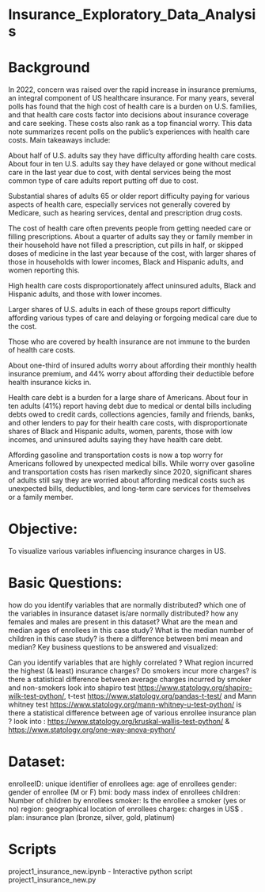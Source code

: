 # Insurance_Exploratory_Data_Analysis
# Background
In 2022, concern was raised over the rapid increase in insurance premiums, an integral component of US healthcare insurance. For many years, several polls has found that the high cost of health care is a burden on U.S. families, and that health care costs factor into decisions about insurance coverage and care seeking. These costs also rank as a top financial worry. This data note summarizes recent polls on the public’s experiences with health care costs. Main takeaways include:

About half of U.S. adults say they have difficulty affording health care costs. About four in ten U.S. adults say they have delayed or gone without medical care in the last year due to cost, with dental services being the most common type of care adults report putting off due to cost.

Substantial shares of adults 65 or older report difficulty paying for various aspects of health care, especially services not generally covered by Medicare, such as hearing services, dental and prescription drug costs.

The cost of health care often prevents people from getting needed care or filling prescriptions. About a quarter of adults say they or family member in their household have not filled a prescription, cut pills in half, or skipped doses of medicine in the last year because of the cost, with larger shares of those in households with lower incomes, Black and Hispanic adults, and women reporting this.

High health care costs disproportionately affect uninsured adults, Black and Hispanic adults, and those with lower incomes.

Larger shares of U.S. adults in each of these groups report difficulty affording various types of care and delaying or forgoing medical care due to the cost.

Those who are covered by health insurance are not immune to the burden of health care costs.

About one-third of insured adults worry about affording their monthly health insurance premium, and 44% worry about affording their deductible before health insurance kicks in.

Health care debt is a burden for a large share of Americans. About four in ten adults (41%) report having debt due to medical or dental bills including debts owed to credit cards, collections agencies, family and friends, banks, and other lenders to pay for their health care costs, with disproportionate shares of Black and Hispanic adults, women, parents, those with low incomes, and uninsured adults saying they have health care debt.

Affording gasoline and transportation costs is now a top worry for Americans followed by unexpected medical bills. While worry over gasoline and transportation costs has risen markedly since 2020, significant shares of adults still say they are worried about affording medical costs such as unexpected bills, deductibles, and long-term care services for themselves or a family member.

# Objective:
To visualize various variables influencing insurance charges in US.

# Basic Questions:

how do you identify variables that are normally distributed? which one of the variables in insurance dataset is/are normally distributed?
how any females and males are present in this dataset?
What are the mean and median ages of enrollees in this case study?
What is the median number of children in this case study?
is there a difference between bmi mean and median?
Key business questions to be answered and visualized:

Can you identify variables that are highly correlated ?
What region incurred the highest (& least) insurance charges?
Do smokers incur more charges?
is there a statistical difference between average charges incurred by smoker and non-smokers look into shapiro test https://www.statology.org/shapiro-wilk-test-python/, t-test https://www.statology.org/pandas-t-test/ and Mann whitney test https://www.statology.org/mann-whitney-u-test-python/
is there a statistical difference between age of various enrollee insurance plan ? look into : https://www.statology.org/kruskal-wallis-test-python/ & https://www.statology.org/one-way-anova-python/
# Dataset:
enrolleeID: unique identifier of enrollees
age: age of enrollees
gender: gender of enrollee (M or F)
bmi: body mass index of enrollees
children: Number of children by enrollees
smoker: Is the enrollee a smoker (yes or no)
region: geographical location of enrollees
charges: charges in US$ .
plan: insurance plan (bronze, silver, gold, platinum)

# Scripts
project1_insurance_new.ipynb  - Interactive python script
project1_insurance_new.py 
